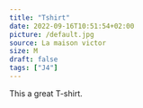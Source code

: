 ```yaml
---
title: "Tshirt"
date: 2022-09-16T10:51:54+02:00
picture: /default.jpg
source: La maison victor
size: M
draft: false
tags: ["J4"]
---
```


This a great T-shirt.
